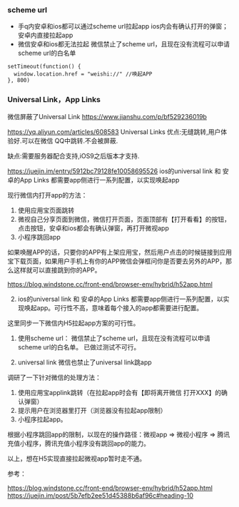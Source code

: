 ### scheme url
- 手q内安卓和ios都可以通过scheme url拉起app
  ios内会有确认打开的弹窗；安卓内直接拉起app
- 微信安卓和ios都无法拉起
  微信禁止了scheme url，且现在没有流程可以申请scheme url的白名单
```
setTimeout(function() {
  window.location.href = "weishi://" //唤起APP
}, 800)

```

### Universal Link，App Links
微信屏蔽了Universal Link
https://www.jianshu.com/p/bf529236019b

https://yq.aliyun.com/articles/608583
Universal Links
优点:无缝跳转,用户体验好.可以在微信 QQ中跳转.不会被屏蔽.

缺点:需要服务器配合支持,iOS9之后版本才支持.

https://juejin.im/entry/5912bc79128fe10058695526
ios的universal link 和 安卓的App Links
都需要app侧进行一系列配置，以实现唤起app

现行微信内打开app的方法：
1. 使用应用宝页面跳转
2. 微视自己分享页面到微信，微信打开页面，页面顶部有【打开看看】的按钮，点击按钮，安卓和ios都会有确认弹窗，再打开微视app
3. 小程序跳回app


如果唤醒APP的话，只要你的APP有上架应用宝，然后用户点击的时候链接到应用宝下载页面，如果用户手机上有你的APP微信会弹框问你是否要去另外的APP，那么这样就可以直接跳到你的APP。

https://blog.windstone.cc/front-end/browser-env/hybrid/h52app.html


2. ios的universal link 和 安卓的App Links
都需要app侧进行一系列配置，以实现唤起app。可行性不高，意味着每个接入的app都需要进行配置。



这里同步一下微信内H5拉起app方案的可行性。
1. 使用scheme url：
微信禁止了scheme url，且现在没有流程可以申请scheme url的白名单。
已做过测试不可行。

2. universal link 
微信也禁止了universal link跳app

调研了一下针对微信的处理方法：
1. 使用应用宝applink跳转（在拉起app时会有【即将离开微信 打开XXX】的确认弹窗）
2. 提示用户在浏览器里打开（浏览器没有拉起app限制）
3. 小程序拉起app。

根据小程序跳回app的限制，以现在的操作路径：微视app => 微视小程序 => 腾讯充值小程序，腾讯充值小程序没有跳回app的能力。

以上，想在H5实现直接拉起微视app暂时走不通。

参考：

https://blog.windstone.cc/front-end/browser-env/hybrid/h52app.html
https://juejin.im/post/5b7efb2ee51d45388b6af96c#heading-10